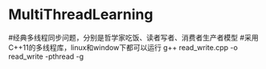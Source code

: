 # MultiThreadLearning
#经典多线程同步问题，分别是哲学家吃饭、读者写者、消费者生产者模型
#采用C++11的多线程库，linux和window下都可以运行
g++ read_write.cpp -o read_write -pthread -g


